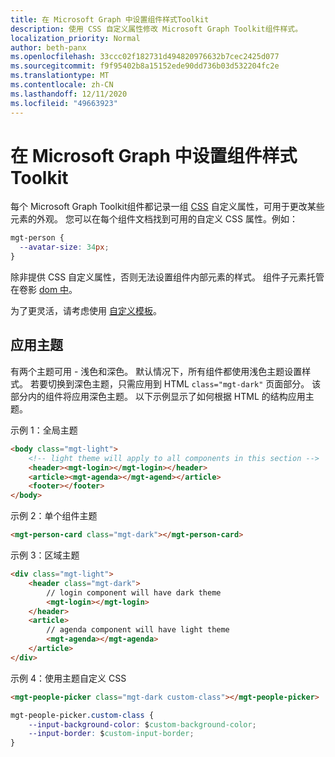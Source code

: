 ```yaml
---
title: 在 Microsoft Graph 中设置组件样式Toolkit
description: 使用 CSS 自定义属性修改 Microsoft Graph Toolkit组件样式。
localization_priority: Normal
author: beth-panx
ms.openlocfilehash: 33ccc02f182731d494820976632b7cec2425d077
ms.sourcegitcommit: f9f95402b8a15152ede90dd736b03d532204fc2e
ms.translationtype: MT
ms.contentlocale: zh-CN
ms.lasthandoff: 12/11/2020
ms.locfileid: "49663923"
---
```

# <a name="styling-components-in-the-microsoft-graph-toolkit"></a>在 Microsoft Graph 中设置组件样式Toolkit

每个 Microsoft Graph Toolkit组件都记录一组 [CSS](https://developer.mozilla.org/en-US/docs/Web/CSS/Using_CSS_custom_properties) 自定义属性，可用于更改某些元素的外观。 您可以在每个组件文档找到可用的自定义 CSS 属性。例如：

```css
mgt-person {
  --avatar-size: 34px;
}
```

除非提供 CSS 自定义属性，否则无法设置组件内部元素的样式。 组件子元素托管在卷影 [dom 中](https://developer.mozilla.org/en-US/docs/Web/Web_Components/Using_shadow_DOM)。

为了更灵活，请考虑使用 [自定义模板](./templates.md)。

## <a name="apply-themes"></a>应用主题

有两个主题可用 - 浅色和深色。 默认情况下，所有组件都使用浅色主题设置样式。 若要切换到深色主题，只需应用到 HTML `class="mgt-dark"` 页面部分。 该部分内的组件将应用深色主题。 以下示例显示了如何根据 HTML 的结构应用主题。

示例 1：全局主题

```html
<body class="mgt-light">
    <!-- light theme will apply to all components in this section -->
    <header><mgt-login></mgt-login></header>
    <article><mgt-agenda></mgt-agend></article>
    <footer></footer>
</body>
```

示例 2：单个组件主题

```html
<mgt-person-card class="mgt-dark"></mgt-person-card>
```

示例 3：区域主题

```html
<div class="mgt-light">
    <header class="mgt-dark">
        // login component will have dark theme
        <mgt-login></mgt-login>
    </header>
    <article>
        // agenda component will have light theme
        <mgt-agenda></mgt-agenda>
    </article>
</div>
```

示例 4：使用主题自定义 CSS

```html
<mgt-people-picker class="mgt-dark custom-class"></mgt-people-picker>
```
```css
mgt-people-picker.custom-class {
    --input-background-color: $custom-background-color;
    --input-border: $custom-input-border;
}
```
